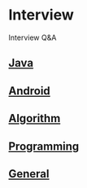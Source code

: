 # Interview
Interview Q&amp;A

## [Java](https://github.com/csi111/Interview/blob/master/java/java.md)

## [Android](https://github.com/csi111/Interview/blob/master/android/Android.md)

## [Algorithm](https://github.com/csi111/Interview/blob/master/algorithm/algorithm.md)

## [Programming](https://github.com/csi111/Interview/blob/master/programming/Programming.md)

## [General](https://github.com/csi111/Interview/blob/master/general/general.md)
